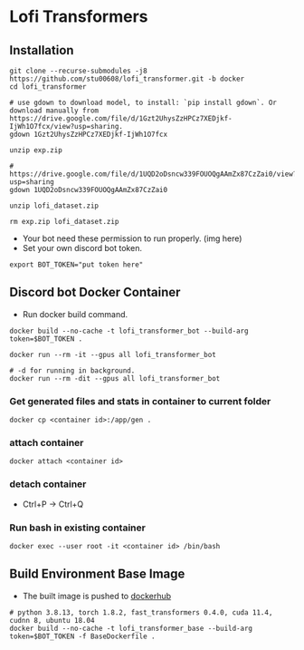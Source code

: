 # Lofi Transformers

## Installation

```
git clone --recurse-submodules -j8 https://github.com/stu00608/lofi_transformer.git -b docker
cd lofi_transformer

# use gdown to download model, to install: `pip install gdown`. Or download manually from https://drive.google.com/file/d/1Gzt2UhysZzHPCz7XEDjkf-IjWh1O7fcx/view?usp=sharing.
gdown 1Gzt2UhysZzHPCz7XEDjkf-IjWh1O7fcx

unzip exp.zip

# https://drive.google.com/file/d/1UQD2oDsncw339FOUOQgAAmZx87CzZai0/view?usp=sharing
gdown 1UQD2oDsncw339FOUOQgAAmZx87CzZai0

unzip lofi_dataset.zip

rm exp.zip lofi_dataset.zip
```

* Your bot need these permission to run properly.
(img here)
* Set your own discord bot token.
```
export BOT_TOKEN="put token here"
```

## Discord bot Docker Container


* Run docker build command.
```
docker build --no-cache -t lofi_transformer_bot --build-arg token=$BOT_TOKEN .
```

```
docker run --rm -it --gpus all lofi_transformer_bot

# -d for running in background.
docker run --rm -dit --gpus all lofi_transformer_bot
```

### Get generated files and stats in container to current folder
```
docker cp <container id>:/app/gen .
```
### attach container
```
docker attach <container id>
```
### detach container
* Ctrl+P -> Ctrl+Q
### Run bash in existing container
```
docker exec --user root -it <container id> /bin/bash
```

## Build Environment Base Image
* The built image is pushed to [dockerhub](https://hub.docker.com/repository/docker/stu00608/lofi_transformer_base)

```
# python 3.8.13, torch 1.8.2, fast_transformers 0.4.0, cuda 11.4, cudnn 8, ubuntu 18.04 
docker build --no-cache -t lofi_transformer_base --build-arg token=$BOT_TOKEN -f BaseDockerfile .
```